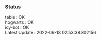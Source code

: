 ### Status


table : OK  
hogwarts : OK  
icy-bot : OK  
Latest Update : 2022-06-18 02:53:38.802156
